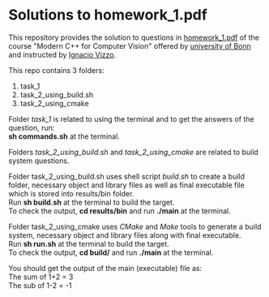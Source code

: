 # Solutions to homework_1.pdf

This repository provides the solution to questions in [homework_1.pdf](https://www.ipb.uni-bonn.de/html/teaching/modern-cpp/homeworks/homework_1.pdf) of the course "Modern C++ for Computer Vision" offered by [university of Bonn](https://www.ipb.uni-bonn.de/) and instructed by [Ignacio Vizzo](https://github.com/nachovizzo).

This repo contains 3 folders:
1) task_1 
2) task_2_using_build.sh
3) task_2_using_cmake

Folder *task_1* is related to using the terminal and to get the answers of the question, run: <br />
**sh commands.sh** at the terminal.

Folders *task_2_using_build.sh* and *task_2_using_cmake* are related to build system questions. 

Folder task_2_using_build.sh uses shell script *build.sh* to create a build folder, necessary object and library files as well as final executable file which is stored into results/bin folder.<br />
Run **sh build.sh** at the terminal to build the target. <br />
To check the output, **cd results/bin** and run **./main** at the terminal.

Folder task_2_using_cmake uses *CMake* and *Make* tools to generate a build system, necessary object and library files along with final executable.<br />
Run **sh run.sh** at the terminal to build the target. <br />
To check the output, **cd build/** and run **./main** at the terminal.

You should get the output of the main (executable) file as:<br />
The sum of 1+2 = 3 <br/>
The sub of 1-2 = -1

